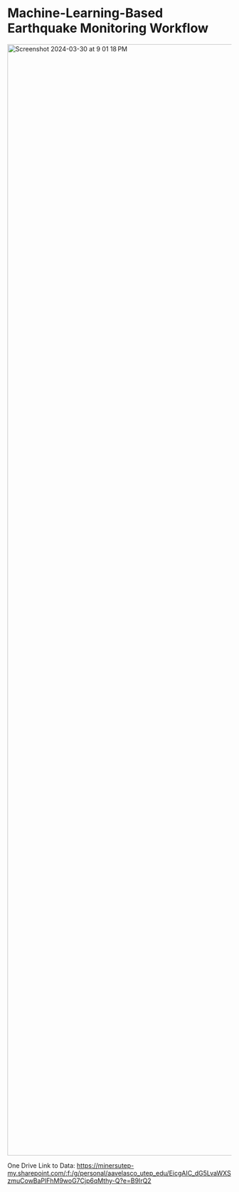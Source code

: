 # Machine-Learning-Based Earthquake Monitoring Workflow

<img width="2494" alt="Screenshot 2024-03-30 at 9 01 18 PM" src="https://github.com/GarciaMarc41/Seis-tools/assets/87959387/184c816f-7976-42c3-8b75-471837d27018">


One Drive Link to Data: https://minersutep-my.sharepoint.com/:f:/g/personal/aavelasco_utep_edu/EicgAIC_dG5LvaWXSzmuCowBaPlFhM9woG7Cjp6qMthy-Q?e=B9IrQ2


